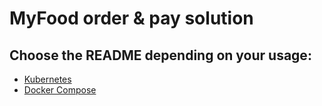 # MyFood order & pay solution
## Choose the README depending on your usage:
* [Kubernetes](README-k8s.md)
* [Docker Compose](README-compose.md)
